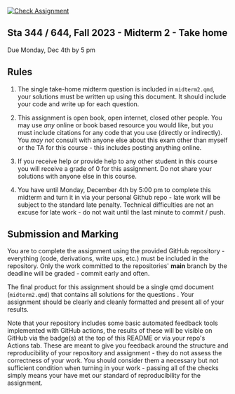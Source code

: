 [![Check Assignment](https://github.com/sta344-644-fa23/midterm2_willtirone/workflows/Check%20Assignment/badge.svg)](https://github.com/sta344-644-fa23/midterm2_willtirone/actions?query=workflow:%22Check%20Assignment%22)


Sta 344 / 644, Fall 2023 - Midterm 2 - Take home
----------

Due Monday, Dec 4th by 5 pm

## Rules

1. The single take-home midterm question is included in `midterm2.qmd`, your solutions must be written up using this document. It should include your code and write up for each question.

2. This assignment is open book, open internet, closed other people. You may use *any* online or book based resource you would like, but you must include citations for any code that you use (directly or indirectly). You *may not* consult with anyone else about this exam other than myself or the TA for this course - this includes posting anything online.

3. If you receive help *or* provide help to any other student in this course you will receive a grade of 0 for this assignment. Do not share your solutions with anyone else in this course.

4. You have until Monday, December 4th by 5:00 pm to complete this midterm and turn it in via your personal Github repo - late work will be subject to the standard late penalty. Technical difficulties are not an excuse for late work - do not wait until the last minute to commit / push.

## Submission and Marking

You are to complete the assignment using the provided GitHub repository - everything (code, derivations, write ups, etc.) must be included in the repository. Only the work committed to the repositories' **main** branch by the deadline will be graded - commit early and often.

The final product for this assignment should be a single qmd document (`midterm2.qmd`) that contains all solutions for the questions . Your assignment should be clearly and cleanly formatted and present all of your results.

Note that your repository includes some basic automated feedback tools implemented with GitHub actions, the results of these will be visible on GitHub via the badge(s) at the top of this README or via your repo's Actions tab. These are meant to give you feedback around the structure and reproducibility of your repository and assignment - they do not assess the correctness of your work. You should consider them a necessary but not sufficient condition when turning in your work - passing all of the checks simply means your have met our standard of reproducibility for the assignment.









